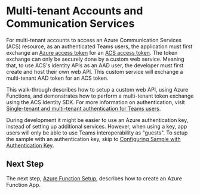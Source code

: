 # Multi-tenant Accounts and Communication Services

For multi-tenant accounts to access an Azure Communication Services (ACS) resource, as an authenticated Teams users, the application must first exchange an [Azure access token](https://docs.microsoft.com/azure/active-directory/develop/access-tokens) for an [ACS access token](https://docs.microsoft.com/azure/communication-services/quickstarts/access-tokens?tabs=windows&pivots=platform-azcli). The token exchange can only be securely done by a custom web service. Meaning that, to use ACS's identity APIs as an AAD user, the developer must first create and host their own web API. This custom service will exchange a multi-tenant AAD token for an ACS token.

This walk-through describes how to setup a custom web API, using Azure Functions, and demonstrates how to perform a multi-tenant token exchange using the ACS Identity SDK. For more information on authentication, visit [Single-tenant and multi-tenant authentication for Teams users](https://docs.microsoft.com/azure/communication-services/concepts/interop/custom-teams-endpoint-authentication-overview#case-2-example-of-a-multi-tenant-application).

During development it might be easier to use an Azure authentication key, instead of setting up additional services. However, when using a key, app users will only be able to use Teams interoperability as "guests". To setup the sample with an authentication key, skip to [Configuring Sample with Authentication Key](./unity-sample-app-setup-5.md).

## Next Step
The next step, [Azure Function Setup](./azure-function-setup-2.md#azure-function-app-setup), describes how to create an Azure Function App.
